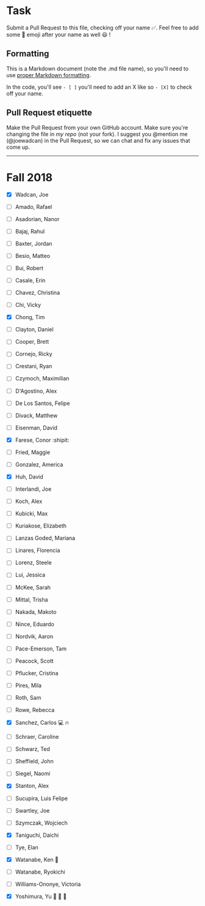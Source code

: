 # Task
Submit a Pull Request to this file, checking off your name :white_check_mark:. Feel free to add some :rocket: emoji after your name as well :smiley: ! 

## Formatting
This is a Markdown document (note the .md file name), so you'll need to use [proper Markdown formatting](https://help.github.com/articles/basic-writing-and-formatting-syntax/#task-lists). 

In the code, you'll see `- [ ]` you'll need to add an X like so `- [X]` to check off your name.

## Pull Request etiquette
Make the Pull Request from your own GitHub account. Make sure you're changing the file in _my repo_ (not your fork). I suggest you @mention me (@joewadcan) in the Pull Request, so we can chat and fix any issues that come up. 


------------

# Fall 2018

- [x] Wadcan, Joe

- [ ] Amado, Rafael
- [ ] Asadorian, Nanor
- [ ] Bajaj, Rahul
- [ ] Baxter, Jordan
- [ ] Besio, Matteo
- [ ] Bui, Robert
- [ ] Casale, Erin
- [ ] Chavez, Christina
- [ ] Chi, Vicky
- [x] Chong, Tim
- [ ] Clayton, Daniel
- [ ] Cooper, Brett
- [ ] Cornejo, Ricky
- [ ] Crestani, Ryan
- [ ] Czymoch, Maximilian
- [ ] D'Agostino, Alex
- [ ] De Los Santos, Felipe
- [ ] Divack, Matthew
- [ ] Eisenman, David
- [X] Farese, Conor :shipit:
- [ ] Fried, Maggie
- [ ] Gonzalez, America
- [X] Huh, David
- [ ] Interlandi, Joe
- [ ] Koch, Alex
- [ ] Kubicki, Max
- [ ] Kuriakose, Elizabeth
- [ ] Lanzas Goded, Mariana
- [ ] Linares, Florencia
- [ ] Lorenz, Steele
- [ ] Lui, Jessica
- [ ] McKee, Sarah
- [ ] Mittal, Trisha
- [ ] Nakada, Makoto
- [ ] Nince, Eduardo
- [ ] Nordvik, Aaron
- [ ] Pace-Emerson, Tam
- [ ] Peacock, Scott
- [ ] Pflucker, Cristina
- [ ] Pires, Mila
- [ ] Roth, Sam
- [ ] Rowe, Rebecca
- [X] Sanchez, Carlos :computer: :fire:
- [ ] Schraer, Caroline
- [ ] Schwarz, Ted
- [ ] Sheffield, John
- [ ] Siegel, Naomi
- [X] Stanton, Alex
- [ ] Sucupira, Luis Felipe
- [ ] Swartley, Joe
- [ ] Szymczak, Wojciech
- [X] Taniguchi, Daichi
- [ ] Tye, Elan
- [X] Watanabe, Ken  :jack_o_lantern:
- [ ] Watanabe, Ryokichi
- [ ] Williams-Ononye, Victoria
- [X] Yoshimura, Yu :rocket: :rocket: :rocket:
